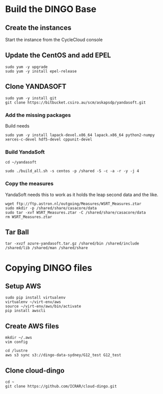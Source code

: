 # Build the DINGO Base

## Create the instances

Start the instance from the CycleCloud console

## Update the CentOS and add EPEL
```
sudo yum -y upgrade
sudo yum -y install epel-release
```

## Clone YANDASOFT

```
sudo yum -y install git
git clone https://bitbucket.csiro.au/scm/askapsdp/yandasoft.git
```

### Add the missing packages

Build needs
```
sudo yum -y install lapack-devel.x86_64 lapack.x86_64 python2-numpy xerces-c-devel hdf5-devel cppunit-devel
```

### Build YandaSoft
```
cd ~/yandasoft 

sudo ./build_all.sh -s centos -p /shared -S -c -a -r -y -j 4
```

### Copy the measures 

YandaSoft needs this to work as it holds the leap second data and the like.

```
wget ftp://ftp.astron.nl/outgoing/Measures/WSRT_Measures.ztar
sudo mkdir -p /shared/share/casacore/data
sudo tar -xvf WSRT_Measures.ztar -C /shared/share/casacore/data
rm WSRT_Measures.ztar
```

## Tar Ball

```
tar -xvzf azure-yandasoft.tar.gz /shared/bin /shared/include /shared/lib /shared/man /shared/share
```

# Copying DINGO files

## Setup AWS
```
sudo pip install virtualenv
virtualenv ~/virt-env/aws
source ~/virt-env/aws/bin/activate
pip install awscli
```

## Create AWS files
```
mkdir ~/.aws
vim config
```

```
cd /lustre
aws s3 sync s3://dingo-data-sydney/G12_test G12_test
```

## Clone cloud-dingo
```
cd ~
git clone https://github.com/ICRAR/cloud-dingo.git
```
